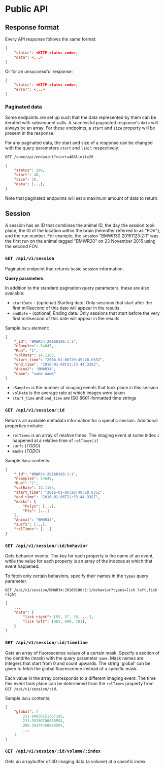 # Public API

## Response format

Every API response follows the same format:

```json
{
    "status": <HTTP status code>,
    "data": <...>
}
```

Or for an unsuccessful response:

```json
{
    "status": <HTTP status code>,
    "error": <...>
}

```

### Paginated data

Some endpoints are set up such that the data represented by them can be iterated with subsequent calls. A successful paginated response's `data` will always be an array. For these endpoints, a `start` and `size` property will be present in the response.

For any paginated data, the start and size of a response can be changed with the query parameters `start` and `limit` respectively:

```
GET /some/api/endpoint?start=40&limit=20
```

```json
{
    "status": 200,
    "start": 40,
    "size": 20,
    "data": [...],
}
```

Note that paginated endpoints will set a maximum amount of data to return.

## Session

A session has an ID that combines the animal ID, the day the session took place, the ID of the location within the brain (hereafter referred to as "FOV"), and the run number. For example, the session "BMWR30:20151123:2:1" was the first run on the animal tagged "BMWR30" on 23 November 2015 using the second FOV.

### `GET /api/v1/session`

Paginated endpoint that returns basic session information.

**Query parameters**

In addition to the standard pagination query parameters, these are also available:

 - `startDate` - (optional) Starting date. Only sessions that start after the first millisecond of this date will appear in the results.
 - `endDate` - (optional) Ending date. Only sessions that start before the very first millisecond of this date will appear in the results.

Sample `data` element:

```json
{
    "_id": "BMWR34:20160106:1:1",
    "nSamples": 54645,
    "Run": "1",
    "volRate": 14.1163,
    "start_time": "2016-01-06T20:49:20.035Z",
    "end_time": "2016-01-06T21:53:44.338Z",
    "Animal": "BMWR34",
    "name": "some name"
}
```

 - `nSamples` is the number of imaging events that took place in this session
 - `volRate` is the average rate at which images were taken
 - `start_time` and `end_time` are ISO 8601-formatted time strings

### `GET /api/v1/session/:id`

Returns all available metadata information for a specific session. Additional properties include:

 - `relTimes` is an array of relative times. The imaging event at some index `i` happened at a relative time of `relTimes[i]`
 - `surfs` (*TODO*)
 - `masks` (*TODO*)

Sample `data` contents:

```json
{
    "_id": "BMWR34:20160106:1:1",
    "nSamples": 54645,
    "Run": "1",
    "volRate": 14.1163,
    "start_time": "2016-01-06T20:49:20.035Z",
    "end_time": "2016-01-06T21:53:44.338Z",
    "masks": {
        "Polys": [...],
        "Pts": [...]
    },
    "Animal": "BMWR34",
    "surfs": [...],
    "relTimes": [...]
}
```

### `GET /api/v1/session/:id/behavior`

Gets behavior events. The key for each property is the name of an event, while the value for each property is an array of the indexes at which that event happened.

To fetch only certain behaviors, specify their names in the `types` query parameter:

```
GET /api/v1/session/BMWR34:20160106:1:1/behavior?types=lick left,lick right
```

```json
{
    ...
    "data": {
        "lick right": [55, 57, 58, ...],
        "lick left": [483, 699, 701],
    }
}
```

### `GET /api/v1/session/:id/timeline`

Gets an array of fluorescence values of a certain mask. Specify a section of the dendrite (mask) with the query parameter `name`. Mask names are integers that start from 0 and count upwards. The string 'global' can be given to fetch the global fluorescence instead of a specific mask.

Each value in the array corresponds to a different imaging event. The time this event took place can be determined from the `relTimes` property from `GET /api/v1/session/:id`.

Sample `data` contents:

```json
{
    "global": [
        211.84030151367188,
        211.39280700683594,
        209.35374450683594,
        ...
    ]
}
```

### `GET /api/v1/session/:id/volume/:index`

Gets an arraybuffer of 3D imaging data (a volume) at a specific index.
